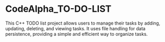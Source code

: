 # CodeAlpha_TO-DO-LIST
This C++ TODO list project allows users to manage their tasks by adding, updating, deleting, and viewing tasks. It uses file handling for data persistence, providing a simple and efficient way to organize tasks.
